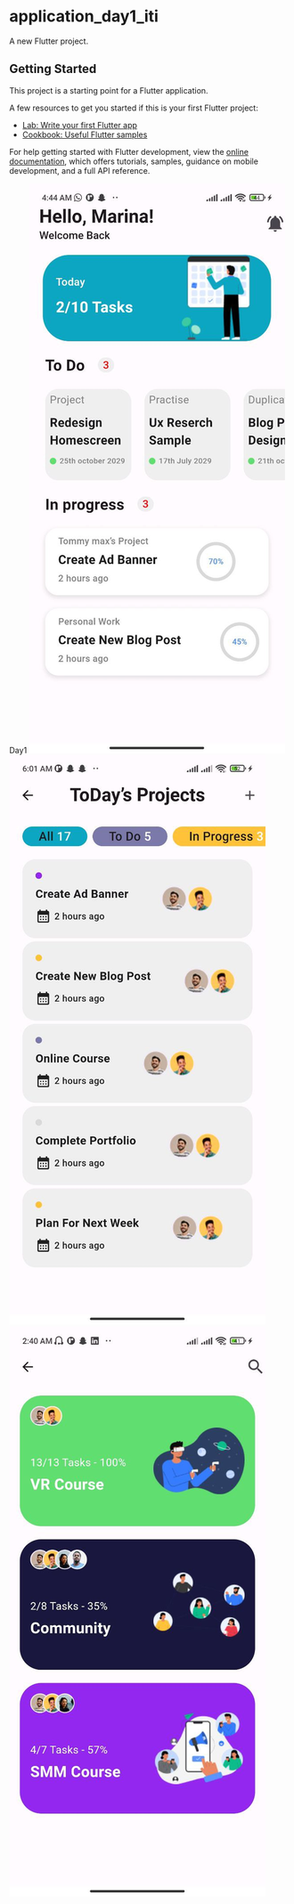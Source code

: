 # application_day1_iti

A new Flutter project.

## Getting Started

This project is a starting point for a Flutter application.

A few resources to get you started if this is your first Flutter project:

- [Lab: Write your first Flutter app](https://docs.flutter.dev/get-started/codelab)
- [Cookbook: Useful Flutter samples](https://docs.flutter.dev/cookbook)

For help getting started with Flutter development, view the
[online documentation](https://docs.flutter.dev/), which offers tutorials,
samples, guidance on mobile development, and a full API reference.

Day1
![ Screen1](lib/assets/images/5796170632558397801.jpg)
![ Screen2](lib/assets/images/5796170632558397800.jpg)
![ Screen3](lib/assets/images/5796170632558397799.jpg)
